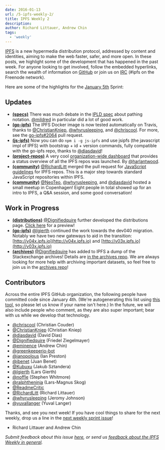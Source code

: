 ```yaml
---
date: 2016-01-13
url: /5-ipfs-weekly-2/
title: IPFS Weekly 2
description:
author: Richard Littauer, Andrew Chin
tags:
  - 'weekly'
---
```


[IPFS](//ipfs.io/) is a new hypermedia distribution protocol, addressed by content and identities, aiming to make the web faster, safer, and more open. In these posts, we highlight some of the development that has happened in the past week. For anyone looking to get involved, follow the embedded hyperlinks, search the wealth of information on [GitHub](//github.com/ipfs) or join us on [IRC](//webchat.freenode.net/?channels=ipfs) (#ipfs on the Freenode network).

Here are some of the highlights for the [January 5th](//github.com/ipfs/pm/issues/77) Sprint:

## Updates

- [**(specs)**](//github.com/ipfs/specs) There was much debate in the [IPLD spec](https://github.com/ipfs/specs/pull/37) about pathing notation. [@mildred](//github.com/mildred) in particular did a lot of good work.
- [**(go-ipfs)**](//github.com/ipfs/go-ipfs) The IPFS Docker image is now tested automatically on Travis, thanks to [@ChristianKniep](//github.com/ChristianKniep), [@whyrusleeping](//github.com/whyrusleeping), and [@chriscool](//github.com/chriscool). For more, see the [go-ipfs#2064](//github.com/ipfs/go-ipfs/pull/2064) pull request.
- [**(js-ipfs)**](//github.com/ipfs/js-ipfs) Now you can do `npm i -g js-ipfs` and use jsipfs (the javascript impl of IPFS) with bootstrap + id + version commands, fully compatible with the go-ipfs repo, thanks to [@diasdavid](//github.com/diasdavid)!
- [**(project-repos)**](//github.com/ipfs/project-repos) A very cool [organization-wide dashboard](http://project-repos.ipfs.io/) that provides a status overview of all the IPFS repos was launched. By [@harlantwood](//github.com/harlantwood).
- [**(community)**](//github.com/ipfs/community) [@RichardLitt](//github.com/RichardLitt) merged the pull request for [JavaScript guidelines](//github.com/ipfs/community/blob/master/js-contribution-guidelines.md) for IPFS repos. This is a major step towards standard JavaScript repositories within IPFS.
- [**(community)**](//github.com/ipfs/community#meetups) [@NeoTeo](//github.com/NeoTeo), [@whyrusleeping](//github.com/whyrusleeping), and [@diasdavid](//github.com/diasdavid) hosted a small meetup in Copenhagen! Eight people in total showed up for an intro to IPFS, a Q&A session, and some good conversation!

## Work in Progress

- [**(distributions)**](//github.com/distributions) [@Dignifiedquire](//github.com/Dignifiedquire) further developed the distributions page. [Click here](http://v04x.ipfs.io/ipfs/QmZyvWokPYGg6DrjE6o2V7qhThzZQZ8QCWqdd2U3S75HXC/index.html) for a preview!
- [**(go-ipfs)**](//github.com/ipfs/go-ipfs) [@lgierth](//github.com/lgierth) continued the work towards the dev040 migration. Notably we have two new gateways to aid in the transition: [http://v04x.ipfs.io](http://v04x.ipfs.io) and [http://v03x.ipfs.io](http://v03x.ipfs.io)
- [**(archives)**](//github.com/ipfs/archives/) [@Dignifiedquire](//github.com/Dignifiedquire) has added to IPFS a dump of the Stackexchange archives! Details are [in the archives repo](//github.com/ipfs/archives/issues/50). We are always looking for more help with archiving important datasets, so feel free to join us in the [archives repo](//github.com/ipfs/archives/)!

## Contributors

Across the entire IPFS GitHub organization, the following people have committed code since January 4th. (We're autogenerating this list using [this tool](//github.com/ipfs/weekly/blob/master/tools/get_commits.py), so please let us know if your name isn't here.) In the future, we will also include people who comment, as they are also super important; bear with us while we develop that technology.

- [@chriscool](//github.com/chriscool) (Christian Couder)
- [@ChristianKniep](//github.com/ChristianKniep) (Christian Kniep)
- [@diasdavid](//github.com/diasdavid) (David Dias)
- [@Dignifiedquire](//github.com/Dignifiedquire) (Friedel Ziegelmayer)
- [@eminence](//github.com/eminence) (Andrew Chin)
- [@greenkeeperio-bot](//github.com/greenkeeperio-bot)
- [@ianopolous](//github.com/ianopolous) (Ian Preston)
- [@jbenet](//github.com/jbenet) (Juan Benet)
- [@Kubuxu](//github.com/Kubuxu) (Jakub Sztandera)
- [@lgierth](//github.com/lgierth) (Lars Gierth)
- [@noffle](//github.com/noffle) (Stephen Whitmore)
- [@ralphtheninja](//github.com/ralphtheninja) (Lars-Magnus Skog)
- [@ReadmeCritic](//github.com/ReadmeCritic)
- [@RichardLitt](//github.com/RichardLitt) (Richard Littauer)
- [@whyrusleeping](//github.com/whyrusleeping) (Jeromy Johnson)
- [@yuvallanger](//github.com/yuvallanger) (Yuval Langer)

Thanks, and see you next week! If you have cool things to share for the next weekly, drop us a line in the [next weekly sprint issue](//github.com/ipfs/pm/issues/79)!

- Richard Littauer and Andrew Chin

_Submit feedback about this issue [here](//github.com/ipfs/weekly/issues/10), or send us [feedback about the IPFS Weekly in general](//github.com/ipfs/weekly/issues/7)._
